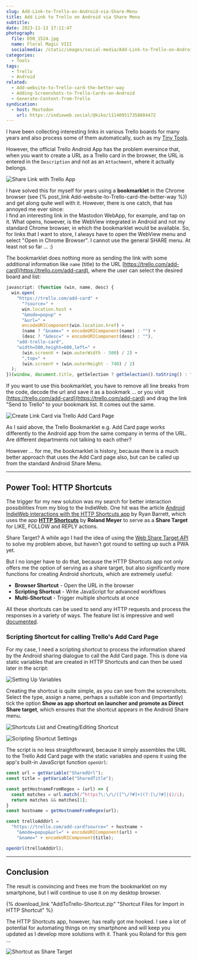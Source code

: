 ```yaml
---
slug: Add-Link-to-Trello-on-Android-via-Share-Menu
title: Add Link to Trello on Android via Share Menu
subtitle:
date: 2023-11-13 17:11:47
photograph:
  file: D50_1524.jpg
  name: Floral Magic VIII
  socialmedia: /static/images/social-media/Add-Link-to-Trello-on-Android-via-Share-Menu.png
categories:
  - Tools
tags:
  - Trello
  - Android
related:
  - Add-website-to-Trello-card-the-better-way
  - Adding-Screenshots-to-Trello-Cards-on-Android
  - Generate-Content-from-Trello
syndication:
  - host: Mastodon
    url: https://indieweb.social/@kiko/111409517358884472
---
```


I have been collecting interesting links in various Trello boards for many years and also process some of them automatically, such as my [Tiny Tools](/collections/tiny-tools).

However, the official Trello Android App has the problem eversince that, when you want to create a URL as a Trello card in the browser, the URL is entered in the ``Description`` and not as an ``Attachment``, where it actually belongs.

![Share Link with Trello App](Add-Link-to-Trello-on-Android-via-Share-Menu/share-trello-app.png)

I have solved this for myself for years using a **bookmarklet** in the Chrome browser (see {% post_link Add-website-to-Trello-card-the-better-way %}) and get along quite well with it. However, there is one catch, that has annoyed me ever since:  
I find an interesting link in the Mastodon WebApp, for example, and tap on it. What opens, however, is the WebView integrated in Android and not my standard Chrome browser, in which the bookmarklet would be available. So, for links that I want to store, I always have to open the WebView menu and select "Open in Chrome Browser". I cannot use the general SHARE menu. At least not so far ... :)

<!-- more -->

The bookmarklet does nothing more as sending the link with some additional information like ``name`` (title) to the URL [https://trello.com/add-card](https://trello.com/add-card), where the user can select the desired board and list:

```js Trello-AddCard-Bookmarklet.js
javascript: (function (win, name, desc) {
  win.open(
    "https://trello.com/add-card" +
      "?source=" +
      win.location.host +
      "&mode=popup" +
      "&url=" +
      encodeURIComponent(win.location.href) +
      (name ? "&name=" + encodeURIComponent(name) : "") +
      (desc ? "&desc=" + encodeURIComponent(desc) : ""),
    "add-trello-card",
    "width=500,height=600,left=" +
      (win.screenX + (win.outerWidth - 500) / 2) +
      ",top=" +
      (win.screenY + (win.outerHeight - 740) / 2)
  );
})(window, document.title, getSelection ? getSelection().toString() : "");
```

If you want to use this bookmarklet, you have to remove all line breaks from the code, decode the url and save it as a bookmark ... or you visit [https://trello.com/add-card](https://trello.com/add-card) and drag the link "Send to Trello" to your bookmark list. It comes out the same.

![Create Link Card via Trello Add Card Page](Add-Link-to-Trello-on-Android-via-Share-Menu/trello-add-page.png)

As I said above, the Trello Bookmarklet e.g. Add Card page works differently to the Android app from the same company in terms of the URL. Are different departments not talking to each other?

However ... for me, the bookmarklet is history, because there is a much better approach that uses the Add Card page also, but can be called up from the standard Android Share Menu.

---

## Power Tool: HTTP Shortcuts

The trigger for my new solution was my search for better interaction possibilities from my blog to the IndieWeb. One hit was the article [Android IndieWeb interactions with the HTTP Shortcuts app](https://snarfed.org/android-indieweb-interactions-with-the-http-shortcuts-app) by Ryan Barrett, which uses the app [**HTTP Shortcuts**](https://http-shortcuts.rmy.ch/) by **Roland Meyer** to serve as a **Share Target** for LIKE, FOLLOW and REPLY actions. 

Share Target? A while ago I had the idea of using the [Web Share Target API](https://developer.chrome.com/articles/web-share-target/) to solve my problem above, but haven't got round to setting up such a PWA yet.

But I no longer have to do that, because the HTTP Shortcuts app not only offers me the option of serving as a share target, but also significantly more functions for creating Android shortcuts, which are extremely useful:

- **Browser Shortcut** - Open the URL in the browser
- **Scripting Shortcut** - Write JavaScript for advanced workflows
- **Multi-Shortcut** - Trigger multiple shortcuts at once

All these shortcuts can be used to send any HTTP requests and process the responses in a variety of ways. The feature list is impressive and well [documented](https://http-shortcuts.rmy.ch/documentation).

### Scripting Shortcut for calling Trello's Add Card Page

For my case, I need a scripting shortcut to process the information shared by the Android sharing dialogue to call the Add Card page. This is done via static variables that are created in HTTP Shortcuts and can then be used later in the script:

![Setting Up Variables](Add-Link-to-Trello-on-Android-via-Share-Menu/httpshortcuts-variables.png)

Creating the shortcut is quite simple, as you can see from the screenshots. Select the type, assign a name, perhaps a suitable icon and (importantly) tick the option **Show as app shortcut on launcher and promote as Direct Share target**, which ensures that the shortcut appears in the Android Share menu.

![Shortcuts List and Creating/Editing Shortcut](Add-Link-to-Trello-on-Android-via-Share-Menu/httpshortcuts-shortcut.png)

![Scripting Shortcut Settings](Add-Link-to-Trello-on-Android-via-Share-Menu/httpshortcuts-shortcut-settings.png)

The script is no less straightforward, because it simply assembles the URL to the Trello Add Card page with the static variables and opens it using the app's built-in JavaScript function ``openUrl``:

```js
const url = getVariable("SharedUrl");
const title = getVariable("SharedTitle");

const getHostnameFromRegex = (url) => {
  const matches = url.match(/^https?\:\/\/([^\/?#]+)(?:[\/?#]|$)/i);
  return matches && matches[1];
}
const hostname = getHostnameFromRegex(url);

const trelloAddUrl = 
  "https://trello.com/add-card?source=" + hostname + 
    "&mode=popup&url=" + encodeURIComponent(url) + 
    "&name=" + encodeURIComponent(title);

openUrl(trelloAddUrl);
```

---

## Conclusion

The result is convincing and frees me from the bookmarklet on my smartphone, but I will continue to use it on my desktop browser.

{% download_link "AddToTrello-Shortcut.zip" "Shortcut Files for Import in HTTP Shortcut" %}

The HTTP Shortcuts app, however, has really got me hooked. I see a lot of potential for automating things on my smartphone and will keep you updated as I develop more solutions with it. Thank you Roland for this gem ...

![Shortcut as Share Target](Add-Link-to-Trello-on-Android-via-Share-Menu/httpshortcuts-share.png)

